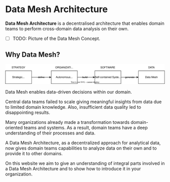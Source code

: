 # Data Mesh Architecture

**Data Mesh Architecture** is a decentralised architecture that enables domain teams to perform cross-domain data analysis on their own.

- [ ] TODO: Picture of the Data Mesh Concept.

## Why Data Mesh?

![](4steps-StatusQuo.drawio.svg)

Data Mesh enables data-driven decisions within our domain.

Central data teams failed to scale giving meaningful insights from data due to limited domain knowledge. 
Also, insufficient data quality led to disappointing results.

Many organizations already made a transformation towards domain-oriented teams and systems.
As a result, domain teams have a deep understanding of their processes and data.

A Data Mesh Architecture, as a decentralized approach for analytical data, now gives domain teams capabilities to analyze data on their own and to provide it to other domains.

On this website we aim to give an understanding of integral parts involved in a Data Mesh Architecture and to show how to introduce it in your organization.




